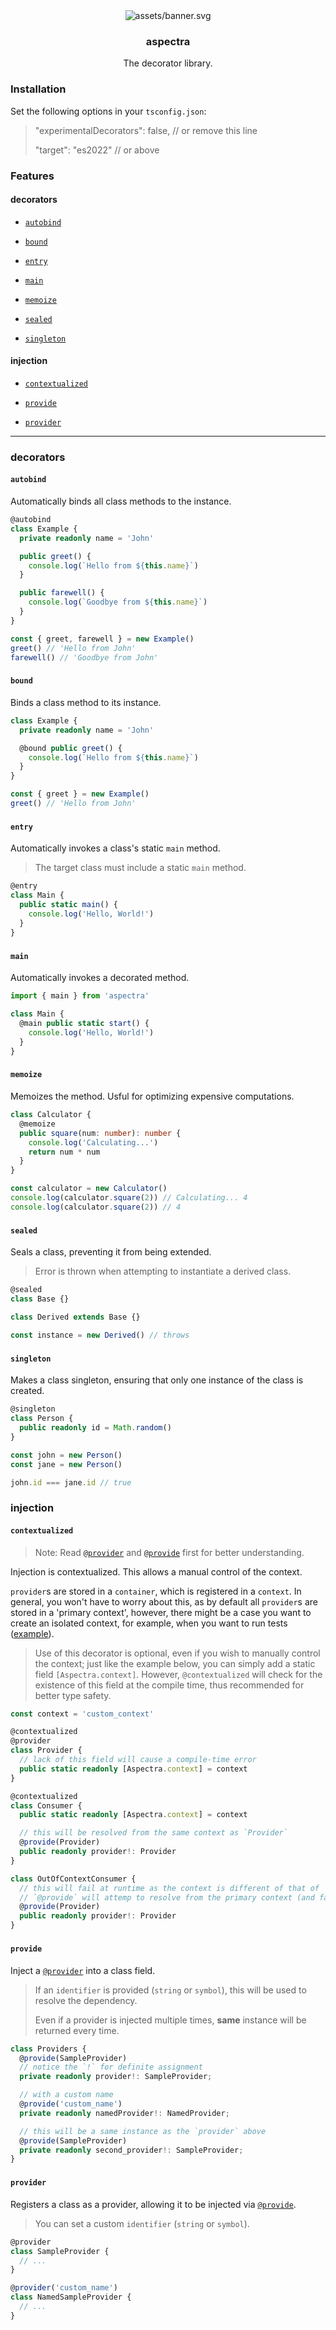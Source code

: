 [//]: # (
    DO NOT EDIT THIS FILE DIRECTLY
    run `pnpm run build:docs` to regenerate
  )


<div align='center'><img src='assets/banner.svg' alt='assets/banner.svg'></div>


<div align='center'><h3>aspectra</h3></div>


<div align='center'>The decorator library.</div>


### Installation



Set the following options in your `tsconfig.json`:


> "experimentalDecorators": false, // or remove this line
> 
> "target": "es2022" // or above



### Features



#### decorators



- [`autobind`](#autobind)



- [`bound`](#bound)



- [`entry`](#entry)



- [`main`](#main)



- [`memoize`](#memoize)



- [`sealed`](#sealed)



- [`singleton`](#singleton)



#### injection



- [`contextualized`](#contextualized)



- [`provide`](#provide)



- [`provider`](#provider)



---



### decorators



#### `autobind`



Automatically binds all class methods to the instance.





```typescript
@autobind
class Example {
  private readonly name = 'John'

  public greet() {
    console.log(`Hello from ${this.name}`)
  }

  public farewell() {
    console.log(`Goodbye from ${this.name}`)
  }
}

const { greet, farewell } = new Example()
greet() // 'Hello from John'
farewell() // 'Goodbye from John'
```


### 



#### `bound`



Binds a class method to its instance.





```typescript
class Example {
  private readonly name = 'John'

  @bound public greet() {
    console.log(`Hello from ${this.name}`)
  }
}

const { greet } = new Example()
greet() // 'Hello from John'
```


### 



#### `entry`



Automatically invokes a class's static `main` method.


> The target class must include a static `main` method.



```typescript
@entry
class Main {
  public static main() {
    console.log('Hello, World!')
  }
}
```


### 



#### `main`



Automatically invokes a decorated method.





```typescript
import { main } from 'aspectra'

class Main {
  @main public static start() {
    console.log('Hello, World!')
  }
}
```


### 



#### `memoize`



Memoizes the method. Usful for optimizing expensive computations.





```typescript
class Calculator {
  @memoize
  public square(num: number): number {
    console.log('Calculating...')
    return num * num
  }
}

const calculator = new Calculator()
console.log(calculator.square(2)) // Calculating... 4
console.log(calculator.square(2)) // 4
```


### 



#### `sealed`



Seals a class, preventing it from being extended.


> Error is thrown when attempting to instantiate a derived class.



```typescript
@sealed
class Base {}

class Derived extends Base {}

const instance = new Derived() // throws
```


### 



#### `singleton`



Makes a class singleton, ensuring that only one instance of the class is created.





```typescript
@singleton
class Person {
  public readonly id = Math.random()
}

const john = new Person()
const jane = new Person()

john.id === jane.id // true
```


### injection



#### `contextualized`



> Note: Read [`@provider`](#provider) and [`@provide`](#provide) first for
> better understanding.

Injection is contextualized. This allows a manual control of the context.

`provider`s are stored in a `container`, which is registered in a `context`.
In general, you won't have to worry about this, as by default all `provider`s
are stored in a 'primary context', however, there might be a case you want to
create an isolated context, for example, when you want to run tests
([example](https://github.com/shunueda/aspectra/blob/main/test/decorators/injection/provide.ts)).


> Use of this decorator is optional, even if you wish to manually control the
> context; just like the example below, you can simply add a static field
> `[Aspectra.context]`. However, `@contextualized` will check for the existence
> of this field at the compile time, thus recommended for better type safety.



```typescript
const context = 'custom_context'

@contextualized
@provider
class Provider {
  // lack of this field will cause a compile-time error
  public static readonly [Aspectra.context] = context
}

@contextualized
class Consumer {
  public static readonly [Aspectra.context] = context

  // this will be resolved from the same context as `Provider`
  @provide(Provider)
  public readonly provider!: Provider
}

class OutOfContextConsumer {
  // this will fail at runtime as the context is different of that of `Provider`
  // `@provide` will attemp to resolve from the primary context (and fail)
  @provide(Provider)
  public readonly provider!: Provider
}
```


### 



#### `provide`



Inject a [`@provider`](#provider) into a class field.


> If an `identifier` is provided (`string` or `symbol`), this will be used to
> resolve the dependency.
> 
> Even if a provider is injected multiple times, **same** instance will
> be returned every time.



```typescript
class Providers {
  @provide(SampleProvider)
  // notice the `!` for definite assignment
  private readonly provider!: SampleProvider;

  // with a custom name
  @provide('custom_name')
  private readonly namedProvider!: NamedProvider;

  // this will be a same instance as the `provider` above
  @provide(SampleProvider)
  private readonly second_provider!: SampleProvider;
}
```


### 



#### `provider`



Registers a class as a provider, allowing it to be injected via
[`@provide`](#provide).


> You can set a custom `identifier` (`string` or `symbol`).



```typescript
@provider
class SampleProvider {
  // ...
}

@provider('custom_name')
class NamedSampleProvider {
  // ...
}
```